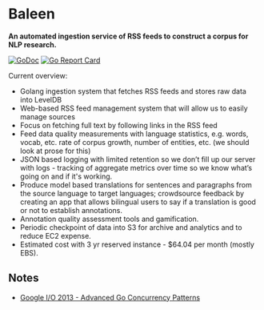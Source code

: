 # Baleen

**An automated ingestion service of RSS feeds to construct a corpus for NLP research.**

[![GoDoc](https://godoc.org/github.com/kansaslabs/baleen?status.svg)](https://godoc.org/github.com/kansaslabs/baleen)
[![Go Report Card](https://goreportcard.com/badge/github.com/kansaslabs/baleen)](https://goreportcard.com/report/github.com/kansaslabs/baleen)

Current overview:

- Golang ingestion system that fetches RSS feeds and stores raw data into LevelDB
- Web-based RSS feed management system that will allow us to easily manage sources
- Focus on fetching full text by following links in the RSS feed
- Feed data quality measurements with language statistics, e.g. words, vocab, etc. rate of corpus growth, number of entities, etc. (we should look at prose for this)
- JSON based logging with limited retention so we don’t fill up our server with logs - tracking of aggregate metrics over time so we know what’s going on and if it's working.
- Produce model based translations for sentences and paragraphs from the source language to target languages; crowdsource feedback by creating an app that allows bilingual users to say if a translation is good or not to establish annotations.
- Annotation quality assessment tools and gamification.
- Periodic checkpoint of data into S3 for archive and analytics and to reduce EC2 expense.
- Estimated cost with 3 yr reserved instance - $64.04 per month (mostly EBS).


## Notes

- [Google I/O 2013 - Advanced Go Concurrency Patterns](https://www.youtube.com/watch?v=QDDwwePbDtw)
